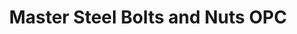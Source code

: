---
title: "Master Steel Bolts and Nuts OPC"
url: /imus/master-steel-bolts-and-nuts-opc/
shop: hardware
---